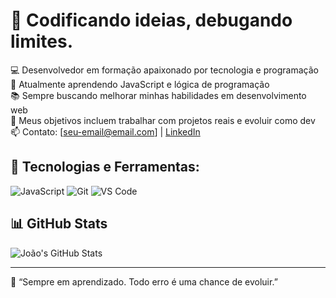 # 🧠 Codificando ideias, debugando limites.

💻 Desenvolvedor em formação apaixonado por tecnologia e programação  
🌱 Atualmente aprendendo JavaScript e lógica de programação  
📚 Sempre buscando melhorar minhas habilidades em desenvolvimento web  
🚀 Meus objetivos incluem trabalhar com projetos reais e evoluir como dev  
📫 Contato: [seu-email@email.com] | [LinkedIn](https://www.linkedin.com/in/seu-perfil)

## 🚀 Tecnologias e Ferramentas:
![JavaScript](https://img.shields.io/badge/-JavaScript-F7DF1E?logo=javascript&logoColor=000&style=flat)
![Git](https://img.shields.io/badge/-Git-F05032?logo=git&logoColor=fff&style=flat)
![VS Code](https://img.shields.io/badge/-VS%20Code-007ACC?logo=visual-studio-code&logoColor=fff&style=flat)

## 📊 GitHub Stats
![João's GitHub Stats](https://github-readme-stats.vercel.app/api?username=seu-usuario&show_icons=true&theme=dracula)

---

🧠 “Sempre em aprendizado. Todo erro é uma chance de evoluir.”
